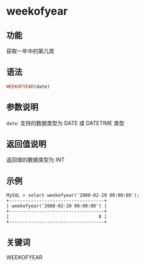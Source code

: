 # weekofyear

## 功能

获取一年中的第几周

## 语法

```Haskell
WEEKOFYEAR(date)
```

## 参数说明

`date`: 支持的数据类型为 DATE 或 DATETIME 类型  

## 返回值说明

返回值的数据类型为 INT

## 示例

```Plain Text
MySQL > select weekofyear('2008-02-20 00:00:00');
+-----------------------------------+
| weekofyear('2008-02-20 00:00:00') |
+-----------------------------------+
|                                 8 |
+-----------------------------------+
```

## 关键词

WEEKOFYEAR

